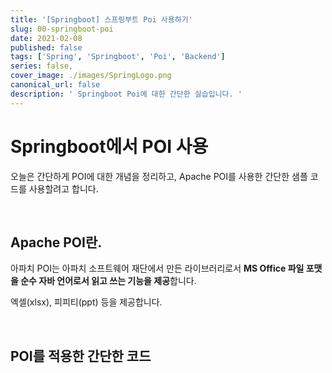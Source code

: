 ```yaml
---
title: '[Springboot] 스프링부트 Poi 사용하기'
slug: 00-springboot-poi
date: 2021-02-08
published: false
tags: ['Spring', 'Springboot', 'Poi', 'Backend']
series: false,
cover_image: ./images/SpringLogo.png
canonical_url: false
description: ' Springboot Poi에 대한 간단한 실습입니다. '
---
```


# Springboot에서 POI 사용

오늘은 간단하게 POI에 대한 개념을 정리하고, Apache POI를 사용한 간단한 샘플 코드를 사용할려고 합니다.

<br/>

## Apache POI란.

아파치 POI는 아파치 소프트웨어 재단에서 만든 라이브러리로서 **MS Office 파일 포맷을 순수 자바 언어로서 읽고 쓰는 기능을 제공**합니다.

엑셀(xlsx), 피피티(ppt) 등을 제공합니다.

<br/>

## POI를 적용한 간단한 코드
